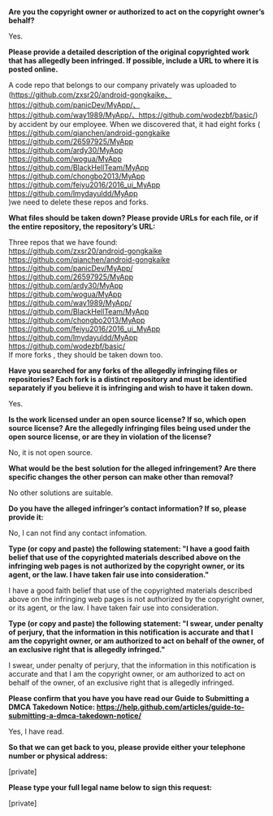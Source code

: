 **Are you the copyright owner or authorized to act on the copyright owner’s behalf?**  

Yes.

**Please provide a detailed description of the original copyrighted work that has allegedly been infringed. If possible, include a URL to where it is posted online.**  

A code repo that belongs to our company privately was uploaded to (https://github.com/zxsr20/android-gongkaike、https://github.com/panicDev/MyApp/、https://github.com/way1989/MyApp/、https://github.com/wodezbf/basic/) by accident by our employee. When we discovered that, it had eight forks (  
https://github.com/qianchen/android-gongkaike  
https://github.com/26597925/MyApp  
https://github.com/ardy30/MyApp  
https://github.com/wogua/MyApp  
https://github.com/BlackHellTeam/MyApp  
https://github.com/chongbo2013/MyApp  
https://github.com/feiyu2016/2016_ui_MyApp  
https://github.com/lmydayuldd/MyApp  
)we need to delete these repos and forks.  

**What files should be taken down? Please provide URLs for each file, or if the entire repository, the repository’s URL:**  

Three repos that we have found:  
https://github.com/zxsr20/android-gongkaike  
https://github.com/qianchen/android-gongkaike  
https://github.com/panicDev/MyApp/  
https://github.com/26597925/MyApp  
https://github.com/ardy30/MyApp  
https://github.com/wogua/MyApp  
https://github.com/way1989/MyApp/  
https://github.com/BlackHellTeam/MyApp  
https://github.com/chongbo2013/MyApp  
https://github.com/feiyu2016/2016_ui_MyApp  
https://github.com/lmydayuldd/MyApp  
https://github.com/wodezbf/basic/  
If more forks , they should be taken down too.  

**Have you searched for any forks of the allegedly infringing files or repositories? Each fork is a distinct repository and must be identified separately if you believe it is infringing and wish to have it taken down.**  

Yes.  

**Is the work licensed under an open source license? If so, which open source license? Are the allegedly infringing files being used under the open source license, or are they in violation of the license?**  

No, it is not open source.  

**What would be the best solution for the alleged infringement? Are there specific changes the other person can make other than removal?**  

No other solutions are suitable.  

**Do you have the alleged infringer’s contact information? If so, please provide it:**  

No, I can not find any contact infomation.  

**Type (or copy and paste) the following statement: "I have a good faith belief that use of the copyrighted materials described above on the infringing web pages is not authorized by the copyright owner, or its agent, or the law. I have taken fair use into consideration."**  

I have a good faith belief that use of the copyrighted materials described above on the infringing web pages is not authorized by the copyright owner, or its agent, or the law. I have taken fair use into consideration.  

**Type (or copy and paste) the following statement: "I swear, under penalty of perjury, that the information in this notification is accurate and that I am the copyright owner, or am authorized to act on behalf of the owner, of an exclusive right that is allegedly infringed."**  

I swear, under penalty of perjury, that the information in this notification is accurate and that I am the copyright owner, or am authorized to act on behalf of the owner, of an exclusive right that is allegedly infringed.  

**Please confirm that you have you have read our Guide to Submitting a DMCA Takedown Notice: https://help.github.com/articles/guide-to-submitting-a-dmca-takedown-notice/**  

Yes, I have read.  

**So that we can get back to you, please provide either your telephone number or physical address:**  

[private]  

**Please type your full legal name below to sign this request:**

[private]
